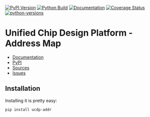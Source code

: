 [![PyPI Version](https://badge.fury.io/py/ucdp-addr.svg)](https://badge.fury.io/py/ucdp-addr)
[![Python Build](https://github.com/nbiotcloud/ucdp-addr/actions/workflows/main.yml/badge.svg)](https://github.com/nbiotcloud/ucdp-addr/actions/workflows/main.yml)
[![Documentation](https://readthedocs.org/projects/ucdp-addr/badge/?version=stable)](https://ucdp-addr.readthedocs.io/en/stable/)
[![Coverage Status](https://coveralls.io/repos/github/nbiotcloud/ucdp-addr/badge.svg?branch=main)](https://coveralls.io/github/nbiotcloud/ucdp-addr?branch=main)
[![python-versions](https://img.shields.io/pypi/pyversions/ucdp-addr.svg)](https://pypi.python.org/pypi/ucdp-addr)

# Unified Chip Design Platform - Address Map

* [Documentation](https://ucdp-addr.readthedocs.io/en/stable/)
* [PyPI](https://pypi.org/project/ucdp-addr/)
* [Sources](https://github.com/nbiotcloud/ucdp-addr)
* [Issues](https://github.com/nbiotcloud/ucdp-addr/issues)

## Installation

Installing it is pretty easy:

```bash
pip install ucdp-addr
```

